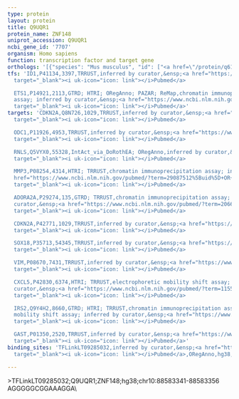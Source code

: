 ```yaml
---
type: protein
layout: protein
title: Q9UQR1
protein_name: ZNF148
uniprot_accession: Q9UQR1
ncbi_gene_id: '7707'
organism: Homo sapiens
function: transcription factor and target gene
orthologs: '[{"species": "Mus musculus", "id": ["<a href=\"/protein/q61624\">Q61624</a>"]}, {"species": "Rattus norvegicus", "id": ["Q62806"]}]'
tfs: 'ID1,P41134,3397,TRRUST,inferred by curator,&ensp;<a href="https://www.ncbi.nlm.nih.gov/pubmed/?term=21606196%5Buid%5D+OR+29087512%5Buid%5D"
  target="_blank"><i uk-icon="icon: link"></i>Pubmed</a>

  ETS1,P14921,2113,GTRD; HTRI; ORegAnno; PAZAR; ReMap,chromatin immunoprecipitation
  assay; inferred by curator,&ensp;<a href="https://www.ncbi.nlm.nih.gov/pubmed/?term=29126285%5Buid%5D+OR+26578589%5Buid%5D+OR+20019798%5Buid%5D+OR+27924024%5Buid%5D+OR+18971253%5Buid%5D+OR+22900683%5Buid%5D"
  target="_blank"><i uk-icon="icon: link"></i>Pubmed</a>'
targets: 'CDKN2A,Q8N726,1029,TRRUST,inferred by curator,&ensp;<a href="https://www.ncbi.nlm.nih.gov/pubmed/?term=29087512%5Buid%5D+OR+20230874%5Buid%5D"
  target="_blank"><i uk-icon="icon: link"></i>Pubmed</a>

  ODC1,P11926,4953,TRRUST,inferred by curator,&ensp;<a href="https://www.ncbi.nlm.nih.gov/pubmed/?term=10448078%5Buid%5D+OR+29087512%5Buid%5D"
  target="_blank"><i uk-icon="icon: link"></i>Pubmed</a>

  RNLS,Q5VYX0,55328,IntAct_via_DoRothEA; ORegAnno,inferred by curator,&ensp;<a href="https://www.ncbi.nlm.nih.gov/pubmed/?term=26578589%5Buid%5D+OR+25295465%5Buid%5D+OR+24234451%5Buid%5D"
  target="_blank"><i uk-icon="icon: link"></i>Pubmed</a>

  MMP3,P08254,4314,HTRI; TRRUST,chromatin immunoprecipitation assay; inferred by curator,&ensp;<a
  href="https://www.ncbi.nlm.nih.gov/pubmed/?term=29087512%5Buid%5D+OR+15003528%5Buid%5D+OR+19275880%5Buid%5D+OR+22900683%5Buid%5D"
  target="_blank"><i uk-icon="icon: link"></i>Pubmed</a>

  ADORA2A,P29274,135,GTRD; TRRUST,chromatin immunoprecipitation assay; inferred by
  curator,&ensp;<a href="https://www.ncbi.nlm.nih.gov/pubmed/?term=20666933%5Buid%5D+OR+29087512%5Buid%5D+OR+27924024%5Buid%5D"
  target="_blank"><i uk-icon="icon: link"></i>Pubmed</a>

  CDKN2A,P42771,1029,TRRUST,inferred by curator,&ensp;<a href="https://www.ncbi.nlm.nih.gov/pubmed/?term=29087512%5Buid%5D+OR+20230874%5Buid%5D"
  target="_blank"><i uk-icon="icon: link"></i>Pubmed</a>

  SOX18,P35713,54345,TRRUST,inferred by curator,&ensp;<a href="https://www.ncbi.nlm.nih.gov/pubmed/?term=18496767%5Buid%5D+OR+29087512%5Buid%5D"
  target="_blank"><i uk-icon="icon: link"></i>Pubmed</a>

  VIM,P08670,7431,TRRUST,inferred by curator,&ensp;<a href="https://www.ncbi.nlm.nih.gov/pubmed/?term=12771217%5Buid%5D+OR+29087512%5Buid%5D+OR+20230874%5Buid%5D+OR+17663720%5Buid%5D"
  target="_blank"><i uk-icon="icon: link"></i>Pubmed</a>

  CXCL5,P42830,6374,HTRI; TRRUST,electrophoretic mobility shift assay; inferred by
  curator,&ensp;<a href="https://www.ncbi.nlm.nih.gov/pubmed/?term=11559712%5Buid%5D+OR+29087512%5Buid%5D+OR+22900683%5Buid%5D"
  target="_blank"><i uk-icon="icon: link"></i>Pubmed</a>

  IRS2,Q9Y4H2,8660,GTRD; HTRI; TRRUST,chromatin immunoprecipitation assay; electrophoretic
  mobility shift assay; inferred by curator,&ensp;<a href="https://www.ncbi.nlm.nih.gov/pubmed/?term=22900683%5Buid%5D+OR+29087512%5Buid%5D+OR+27924024%5Buid%5D+OR+19875459%5Buid%5D"
  target="_blank"><i uk-icon="icon: link"></i>Pubmed</a>

  GAST,P01350,2520,TRRUST,inferred by curator,&ensp;<a href="https://www.ncbi.nlm.nih.gov/pubmed/?term=15613302%5Buid%5D+OR+29087512%5Buid%5D"
  target="_blank"><i uk-icon="icon: link"></i>Pubmed</a>'
binding_sites: 'TFLinkLT09285032,inferred by curator,&ensp;<a href="https://www.ncbi.nlm.nih.gov/pubmed/?term=25295465%5Buid%5D"
  target="_blank"><i uk-icon="icon: link"></i>Pubmed</a>,ORegAnno,hg38,chr10,88583341,88583356,-'

---
```

\>TFLinkLT09285032;Q9UQR1;ZNF148;hg38;chr10:88583341-88583356\AGGGGGCGGAAAGGA\